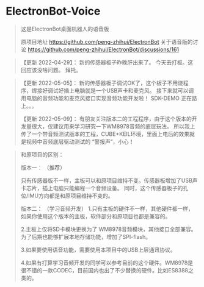 # ElectronBot-Voice

> 这是ElectronBot桌面机器人的语音版
> 
> 原项目地址 https://github.com/peng-zhihui/ElectronBot
> 关于语音版的讨论 https://github.com/peng-zhihui/ElectronBot/discussions/161

> 【更新 2022-04-29】： 新的传感器板子昨晚肝出来了。 今天去打板。这回应该没啥问题。 拜托。 

> 【更新 2022-05-05】： 新的传感器板子调试OK了，这个板子不用烧程序，焊接好调试好插上电脑就是一个USB声卡和麦克风。
> 						接下来就可以调用电脑的音频功能和麦克风接口实现音频功能开发啦！
> 						SDK-DEMO 正在路上。。。
>
> 【更新 2022-05-09】： 有朋友关注版本二的工程程序，由于这个版本的开发量很大，仅建议用来学习研究一下WM8978音频的底层玩法。
> 						所以我上传了一个带音频测试版本的工程，CUBE+KEIL环境，里面上电后的效果就是视频中音频底层驱动测试的 “警报声”，小心！
>
> 	

> 和原项目的区别：
> 
> 版本一： （推荐）
>
> 只有传感器版不一样，主板可以和原项目维持不变。传感器板增加了USB声卡芯片，插上电脑只能编程一个音频设备。
> 同时，这个传感器板子的孔位/IMU方向都是和原项目维持不变的。
>
> 版本二： （学习音频开发）
> 1.只有主板的硬件不一样，其他硬件都一样，如果你使用这个版本的主板，软件部分和原项目也都是兼容的。
> 
> 2.主板上仅将SD卡模块更换为了 WM8978音频模块，其他接口全部兼容。 为了后期也能够扩展本地存储功能，增加了SPI-flash。
> 
> 3.如果要使用语音功能，需要使用本项目中的USB上层通讯协议。
>
> 4.如果有打算学习音频开发的同学可以参考目前的这个硬件。WM8978是很不错的一款CODEC，目前国内也出了不少替换的硬件。比如ES8388之类的。
>


